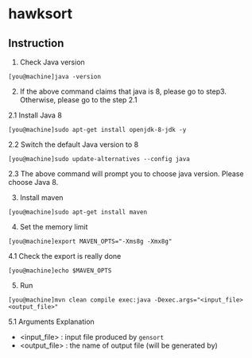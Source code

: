 # hawksort

## Instruction

1. Check Java version

```
[you@machine]java -version
```

2. If the above command claims that java is 8, please go to step3. Otherwise, please go to the step 2.1

2.1 Install Java 8

```
[you@machine]sudo apt-get install openjdk-8-jdk -y
```

2.2 Switch the default Java version to 8

```
[you@machine]sudo update-alternatives --config java
```

2.3 The above command will prompt you to choose java version. Please choose Java 8.

3. Install maven

```
[you@machine]sudo apt-get install maven
```

4. Set the memory limit
```
[you@machine]export MAVEN_OPTS="-Xms8g -Xmx8g" 
```

4.1 Check the export is really done
```
[you@machine]echo $MAVEN_OPTS
```

5. Run
```
[you@machine]mvn clean compile exec:java -Dexec.args="<input_file> <output_file>"
```

5.1 Arguments Explanation
* <input_file> : input file produced by `gensort`
* <output_file> : the name of output file (will be generated by)
